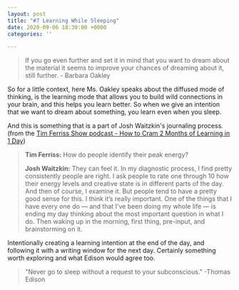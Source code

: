 ```yaml
---
layout: post
title: "#7 Learning While Sleeping"
date: 2020-09-06 18:30:00 +0000
categories: ''

---
```

> If you go even further and set it in mind that you want to dream about the material it seems to improve your chances of dreaming about it, still further. - Barbara Oakley

So for a little context, here Ms. Oakley speaks about the diffused mode of thinking, is the learning mode that allows you to build wild connections in your brain, and this helps you learn better. So when we give an intention that we want to dream about something, you learn even when you sleep. 

And this is something that is a part of Josh Waitzkin's journaling process. (from the [Tim Ferriss Show podcast - How to Cram 2 Months of Learning in 1 Day](https://tim.blog/2019/07/03/the-tim-ferriss-show-transcripts-josh-waitzkin-how-to-cram-2-months-of-learning-into-1-day-375/))

> **Tim Ferriss:** How do people identify their peak energy?
>
> **Josh Waitzkin:** They can feel it. In my diagnostic process, I find pretty consistently people are right. I ask people to rate one through 10 how their energy levels and creative state is in different parts of the day. And then of course, I examine it. But people tend to have a pretty good sense for this. I think it’s really important. One of the things that I have every one do — and that I’ve been doing my whole life — is ending my day thinking about the most important question in what I do. Then waking up in the morning, first thing, pre-input, and brainstorming on it.

Intentionally creating a learning intention at the end of the day, and following it with a writing window for the next day. Certainly something worth exploring and what Edison would agree too.

> "Never go to sleep without a request to your subconscious." -Thomas Edison